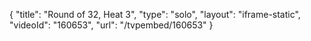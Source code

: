 {
    "title": "Round of 32, Heat 3",
    "type": "solo",
    "layout": "iframe-static",
    "videoId": "160653",
    "url": "\/tvpembed\/160653"
}